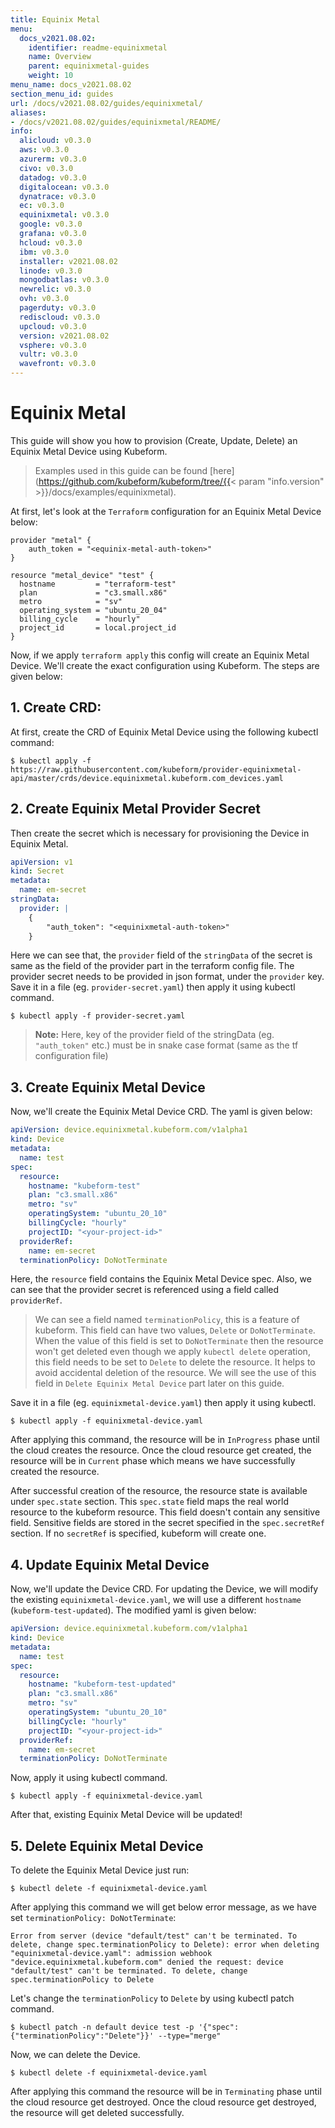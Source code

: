 ```yaml
---
title: Equinix Metal
menu:
  docs_v2021.08.02:
    identifier: readme-equinixmetal
    name: Overview
    parent: equinixmetal-guides
    weight: 10
menu_name: docs_v2021.08.02
section_menu_id: guides
url: /docs/v2021.08.02/guides/equinixmetal/
aliases:
- /docs/v2021.08.02/guides/equinixmetal/README/
info:
  alicloud: v0.3.0
  aws: v0.3.0
  azurerm: v0.3.0
  civo: v0.3.0
  datadog: v0.3.0
  digitalocean: v0.3.0
  dynatrace: v0.3.0
  ec: v0.3.0
  equinixmetal: v0.3.0
  google: v0.3.0
  grafana: v0.3.0
  hcloud: v0.3.0
  ibm: v0.3.0
  installer: v2021.08.02
  linode: v0.3.0
  mongodbatlas: v0.3.0
  newrelic: v0.3.0
  ovh: v0.3.0
  pagerduty: v0.3.0
  rediscloud: v0.3.0
  upcloud: v0.3.0
  version: v2021.08.02
  vsphere: v0.3.0
  vultr: v0.3.0
  wavefront: v0.3.0
---
```


# Equinix Metal

This guide will show you how to provision (Create, Update, Delete) an Equinix Metal Device using Kubeform.

> Examples used in this guide can be found [here](https://github.com/kubeform/kubeform/tree/{{< param "info.version" >}}/docs/examples/equinixmetal).

At first, let's look at the `Terraform` configuration for an Equinix Metal Device below:

```
provider "metal" {
    auth_token = "<equinix-metal-auth-token>"
}

resource "metal_device" "test" {
  hostname         = "terraform-test"
  plan             = "c3.small.x86"
  metro            = "sv"
  operating_system = "ubuntu_20_04"
  billing_cycle    = "hourly"
  project_id       = local.project_id
}
```

Now, if we apply `terraform apply` this config will create an Equinix Metal Device. We'll create the exact configuration using Kubeform. The steps are given below:

## 1. Create CRD:

At first, create the CRD of Equinix Metal Device using the following kubectl command:

```console
$ kubectl apply -f https://raw.githubusercontent.com/kubeform/provider-equinixmetal-api/master/crds/device.equinixmetal.kubeform.com_devices.yaml
```

## 2. Create Equinix Metal Provider Secret

Then create the secret which is necessary for provisioning the Device in Equinix Metal.

```yaml
apiVersion: v1
kind: Secret
metadata:
  name: em-secret
stringData:
  provider: |
    {
        "auth_token": "<equinixmetal-auth-token>"
    }
```

Here we can see that, the `provider` field of the `stringData` of the secret is same as the field of the provider part in the terraform config file. The provider secret needs to be provided in json format, under the `provider` key. Save it in a file (eg. `provider-secret.yaml`) then apply it using kubectl command.

```console
$ kubectl apply -f provider-secret.yaml
```

> **Note:** Here, key of the provider field of the stringData (eg. `"auth_token"` etc.) must be in snake case format (same as the tf configuration file)

## 3. Create Equinix Metal Device

Now, we'll create the Equinix Metal Device CRD. The yaml is given below:

```yaml
apiVersion: device.equinixmetal.kubeform.com/v1alpha1
kind: Device
metadata:
  name: test
spec:
  resource:
    hostname: "kubeform-test"
    plan: "c3.small.x86"
    metro: "sv"
    operatingSystem: "ubuntu_20_10"
    billingCycle: "hourly"
    projectID: "<your-project-id>"
  providerRef:
    name: em-secret
  terminationPolicy: DoNotTerminate
```

Here, the `resource` field contains the Equinix Metal Device spec. Also, we can see that the provider secret is referenced using a field called `providerRef`.

> We can see a field named `terminationPolicy`, this is a feature of kubeform. This field can have two values, `Delete` or `DoNotTerminate`. When the value of this field is set to `DoNotTerminate` then the resource won't get deleted even though we apply `kubectl delete` operation, this field needs to be set to `Delete` to delete the resource. It helps to avoid accidental deletion of the resource. We will see the use of this field in `Delete Equinix Metal Device` part later on this guide. 

Save it in a file (eg. `equinixmetal-device.yaml`) then apply it using kubectl.

```console
$ kubectl apply -f equinixmetal-device.yaml
```

After applying this command, the resource will be in `InProgress` phase until the cloud creates the resource. Once the cloud resource get created, the resource will be in `Current` phase which means we have successfully created the resource.

After successful creation of the resource, the resource state is available under `spec.state` section. This `spec.state` field maps the real world resource to the kubeform resource. This field doesn't contain any sensitive field. Sensitive fields are stored in the secret specified in the `spec.secretRef` section. If no `secretRef` is specified, kubeform will create one.


## 4. Update Equinix Metal Device

Now, we'll update the Device CRD. For updating the Device, we will modify the existing `equinixmetal-device.yaml`, we will use a different `hostname` (`kubeform-test-updated`). The modified yaml is given below:

```yaml
apiVersion: device.equinixmetal.kubeform.com/v1alpha1
kind: Device
metadata:
  name: test
spec:
  resource:
    hostname: "kubeform-test-updated"
    plan: "c3.small.x86"
    metro: "sv"
    operatingSystem: "ubuntu_20_10"
    billingCycle: "hourly"
    projectID: "<your-project-id>"
  providerRef:
    name: em-secret
  terminationPolicy: DoNotTerminate
```

Now, apply it using kubectl command.

```console
$ kubectl apply -f equinixmetal-device.yaml
```

After that, existing Equinix Metal Device will be updated!

## 5. Delete Equinix Metal Device

To delete the Equinix Metal Device just run:

```console
$ kubectl delete -f equinixmetal-device.yaml
```

After applying this command we will get below error message, as we have set `terminationPolicy: DoNotTerminate`:

```text
Error from server (device "default/test" can't be terminated. To delete, change spec.terminationPolicy to Delete): error when deleting "equinixmetal-device.yaml": admission webhook "device.equinixmetal.kubeform.com" denied the request: device "default/test" can't be terminated. To delete, change spec.terminationPolicy to Delete
```

Let's change the `terminationPolicy` to `Delete` by using kubectl patch command.

```console
$ kubectl patch -n default device test -p '{"spec":{"terminationPolicy":"Delete"}}' --type="merge"
```

Now, we can delete the Device.

```console
$ kubectl delete -f equinixmetal-device.yaml
```

After applying this command the resource will be in `Terminating` phase until the cloud resource get destroyed. Once the cloud resource get destroyed, the resource will get deleted successfully. 
